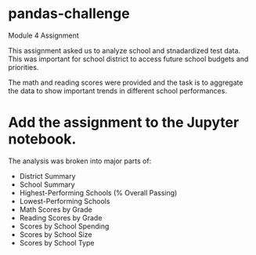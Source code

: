 # pandas-challenge
 Module 4 Assignment

 This assignment asked us to analyze school and stnadardized test data. This was important for school district to access future school budgets and priorities.

 The math and reading scores were provided and the task is to aggregate the data to show important trends in different school performances.

 # Add the assignment to the Jupyter notebook.

 The analysis was broken into major parts of:
   - District Summary
   - School Summary
   - Highest-Performing Schools (% Overall Passing)
   - Lowest-Performing Schools
   - Math Scores by Grade
   - Reading Scores by Grade
   - Scores by School Spending
   - Scores by School Size
   - Scores by School Type
